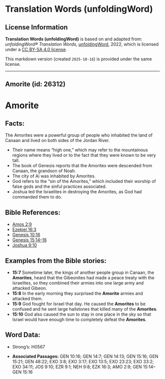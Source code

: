 # Translation Words (unfoldingWord)

## License Information

**Translation Words (unfoldingWord)** is based on and adapted from: _unfoldingWord® Translation Words_, [unfoldingWord](https://unfoldingword.org/utw), 2022, which is licensed under a [CC BY-SA 4.0 license](https://creativecommons.org/licenses/by-sa/4.0/legalcode.en).

This markdown version (created `2025-10-16`) is provided under the same license.



--------------------------------

## Amorite (id: 26312)

Amorite
=======

Facts:
------

The Amorites were a powerful group of people who inhabited the land of Canaan and lived on both sides of the Jordan River.

* Their name means “high one,” which may refer to the mountainous regions where they lived or to the fact that they were known to be very tall.
* The book of Genesis reports that the Amorites were descended from Canaan, the grandson of Noah.
* The city of Ai was inhabited by Amorites.
* God refers to the “sin of the Amorites,” which included their worship of false gods and the sinful practices associated.
* Joshua led the Israelites in destroying the Amorites, as God had commanded them to do.

Bible References:
-----------------

* [Amos 2:9](https://ref.ly/Amos2:9)
* [Ezekiel 16:3](https://ref.ly/Ezek16:3)
* [Genesis 10:16](https://ref.ly/Gen10:16)
* [Genesis 15:14–16](https://ref.ly/Gen15:14-Gen15:16)
* [Joshua 9:10](https://ref.ly/Josh9:10)

Examples from the Bible stories:
--------------------------------

* **15:7** Sometime later, the kings of another people group in Canaan, the **Amorites**, heard that the Gibeonites had made a peace treaty with the Israelites, so they combined their armies into one large army and attacked Gibeon.
* **15:8** In the early morning they surprised the **Amorite** armies and attacked them.
* **15:9** God fought for Israel that day. He caused the **Amorites** to be confused and he sent large hailstones that killed many of the **Amorites**.
* **15:10** God also caused the sun to stay in one place in the sky so that Israel would have enough time to completely defeat the **Amorites**.

Word Data:
----------

* Strong’s: H0567

* **Associated Passages:** GEN 10:16; GEN 14:7; GEN 14:13; GEN 15:16; GEN 15:21; GEN 48:22; EXO 3:8; EXO 3:17; EXO 13:5; EXO 23:23; EXO 33:2; EXO 34:11; JOS 9:10; EZR 9:1; NEH 9:8; EZK 16:3; AMO 2:9; GEN 15:14–GEN 15:16

